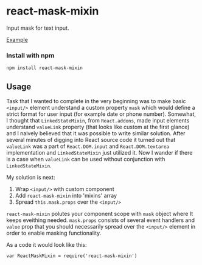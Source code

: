 # react-mask-mixin

Input mask for text input.

[Example](http://borbit.github.io/react-mask-mixin/)

### Install with npm
```
npm install react-mask-mixin
```

## Usage
Task that I wanted to complete in the very beginning was to make basic `<input/>` element understand a custom property `mask` which would define a strict format for user input (for example date or phone number). Somewhat, I thought that `LinkedStateMixin`, from `React.addons`, made input elements understand `valueLink` property (that looks like custom at the first glance) and I naively believed that it was possible to write similar solution. After several minutes of digging into React source code it turned out that `valueLink` was a part of `React.DOM.input` and `React.DOM.textarea` implementation and `LinkedStateMixin` just utilized it. Now I wander if there is a case when `valueLink` can be used without conjunction with `LinkedStateMixin`.

My solution is next:

1. Wrap `<input/>` with custom component
2. Add `react-mask-mixin` into 'mixins' array
3. Spread `this.mask.props` over the `<input/>`

`react-mask-mixin` polutes your component scope with `mask` object where It keeps eveithing needed. `mask.props` consists of several event handlers and `value` prop that you should necessarily spread over the `<input/>` element in order to enable masking functionality.

As a code it would look like this:
```
var ReactMaskMixin = require('react-mask-mixin')
```
